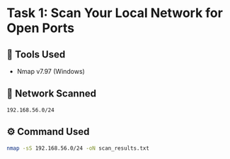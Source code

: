 # Task 1: Scan Your Local Network for Open Ports

## 🔧 Tools Used
- Nmap v7.97 (Windows)

## 📍 Network Scanned
`192.168.56.0/24`

## ⚙️ Command Used
```bash
nmap -sS 192.168.56.0/24 -oN scan_results.txt
